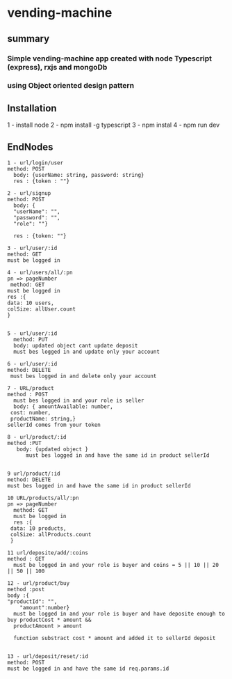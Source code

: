 # vending-machine
## summary


### Simple vending-machine app created with node Typescript (express), rxjs and mongoDb
### using Object oriented design pattern



## Installation
1 - install node
2 - npm install -g typescript
3 - npm instal
4 - npm run dev

## EndNodes
```
1 - url/login/user
method: POST
  body: {userName: string, password: string}
  res : {token : ""}
```
```
2 - url/signup
method: POST
  body: {
  "userName": "",
  "password": "",
  "role": ""}
  
  res : {token: ""}
 ```
 ```
 3 - url/user/:id
 method: GET
 must be logged in
 ```
 ```
 4 - url/users/all/:pn
 pn => pageNumber
  method: GET
 must be logged in
 res :{
 data: 10 users,
 colSize: allUser.count
 } 
 

 ```
 ```
 5 - url/user/:id
   method: PUT
   body: updated object cant update deposit
   must bes logged in and update only your account
 ```
 
 ```
 6 - url/user/:id
 method: DELETE
  must bes logged in and delete only your account

 ```
 
 ```
 7 - URL/product
 method : POST
   must bes logged in and your role is seller
   body: { amountAvailable: number,
  cost: number,
  productName: string,}
sellerId comes from your token

 ```
 
 ```
 8 - url/product/:id
 method :PUT
    body: {updated object }
       must bes logged in and have the same id in product sellerId


 ```
```
9 url/product/:id
method: DELETE
must bes logged in and have the same id in product sellerId
```

```
10 URL/products/all/:pn
pn => pageNumber
  method: GET
  must be logged in
  res :{
 data: 10 products,
 colSize: allProducts.count
 } 
```

```
11 url/deposite/add/:coins
method : GET
  must be logged in and your role is buyer and coins = 5 || 10 || 20 || 50 || 100
```
```
12 - url/product/buy
method :post
body :{ 
"productId": "",
    "amount":number}
  must be logged in and your role is buyer and have deposite enough to  buy productCost * amount && 
  productAmount > amount
  
  function substract cost * amount and added it to sellerId deposit
  
```

```
13 - url/deposit/reset/:id
method: POST
must be logged in and have the same id req.params.id

```
